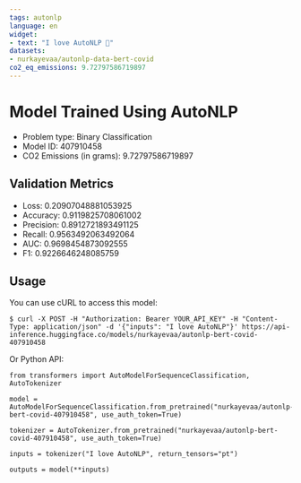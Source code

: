 ```yaml
---
tags: autonlp
language: en
widget:
- text: "I love AutoNLP 🤗"
datasets:
- nurkayevaa/autonlp-data-bert-covid
co2_eq_emissions: 9.72797586719897
---
```


# Model Trained Using AutoNLP

- Problem type: Binary Classification
- Model ID: 407910458
- CO2 Emissions (in grams): 9.72797586719897

## Validation Metrics

- Loss: 0.20907048881053925
- Accuracy: 0.9119825708061002
- Precision: 0.8912721893491125
- Recall: 0.9563492063492064
- AUC: 0.9698454873092555
- F1: 0.9226646248085759

## Usage

You can use cURL to access this model:

```
$ curl -X POST -H "Authorization: Bearer YOUR_API_KEY" -H "Content-Type: application/json" -d '{"inputs": "I love AutoNLP"}' https://api-inference.huggingface.co/models/nurkayevaa/autonlp-bert-covid-407910458
```

Or Python API:

```
from transformers import AutoModelForSequenceClassification, AutoTokenizer

model = AutoModelForSequenceClassification.from_pretrained("nurkayevaa/autonlp-bert-covid-407910458", use_auth_token=True)

tokenizer = AutoTokenizer.from_pretrained("nurkayevaa/autonlp-bert-covid-407910458", use_auth_token=True)

inputs = tokenizer("I love AutoNLP", return_tensors="pt")

outputs = model(**inputs)
```